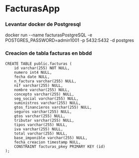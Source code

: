 # FacturasApp

### Levantar docker de Postgresql
docker run --name facturasPostgreSQL -e POSTGRES_PASSWORD=admin1001 -p 5432:5432 -d postgres

### Creacion de tabla facturas en bbdd
	
	CREATE TABLE public.facturas (
		id varchar(255) NOT NULL,
		numero int4 NULL,
		fecha date NULL,
		n_factura varchar(255) NULL,
		nif varchar(255) NULL,
		nombre varchar(255) NULL,
		concepto varchar(255) NULL,
		seg_social varchar(255) NULL,
		suministros varchar(255) NULL,
		gtos_financieros varchar(255) NULL,
		seguros varchar(255) NULL,
		gtos varchar(255) NULL,
		tributar varchar(255) NULL,
		tipos varchar(255) NULL,
		iva varchar(255) NULL,
		total varchar(255) NULL,
		base_imponible varchar(255) NULL,
		fecha_creacion timestamp NULL,
		CONSTRAINT facturas_pkey PRIMARY KEY (id)
	);




